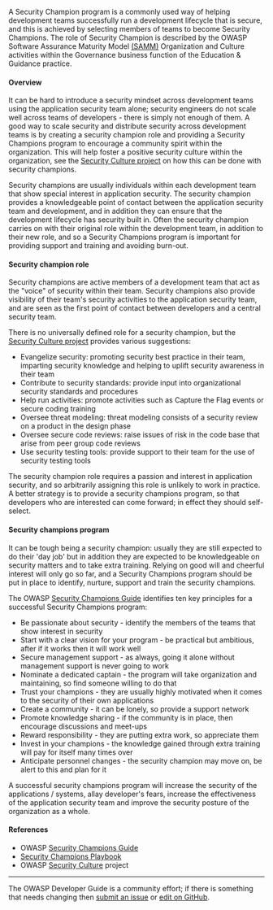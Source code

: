 A Security Champion program is a commonly used way of helping development teams successfully run a development lifecycle
that is secure, and this is achieved by selecting members of teams to become Security Champions.
The role of Security Champion is described by the OWASP Software Assurance Maturity Model [(SAMM)][sammgegoc]
Organization and Culture activities within the Governance business function of the Education & Guidance practice.

#### Overview

It can be hard to introduce a security mindset across development teams using the application security team alone;
security engineers do not scale well across teams of developers - there is simply not enough of them.
A good way to scale security and distribute security across development teams is by creating a security champion role
and providing a Security Champions program to encourage a community spirit within the organization.
This will help foster a positive security culture within the organization,
see the [Security Culture project][culturechamps] on how this can be done with security champions.

Security champions are usually individuals within each development team that show special interest in application security.
The security champion provides a knowledgeable point of contact between the application security team and development,
and in addition they can ensure that the development lifecycle has security built in.
Often the security champion carries on with their original role within the development team, in addition to their new role,
and so a Security Champions program is important for providing support and training and avoiding burn-out.

#### Security champion role

Security champions are active members of a development team that act as the "voice" of security within their team.
Security champions also provide visibility of their team's security activities to the application security team,
and are seen as the first point of contact between developers and a central security team.

There is no universally defined role for a security champion, but the [Security Culture project][culturechamps]
provides various suggestions:

* Evangelize security: promoting security best practice in their team,
    imparting security knowledge and helping to uplift security awareness in their team
* Contribute to security standards: provide input into organizational security standards and procedures
* Help run activities: promote activities such as Capture the Flag events or secure coding training
* Oversee threat modeling: threat modeling consists of a security review on a product in the design phase
* Oversee secure code reviews: raise issues of risk in the code base that arise from peer group code reviews
* Use security testing tools: provide support to their team for the use of security testing tools

The security champion role requires a passion and interest in application security,
and so arbitrarily assigning this role is unlikely to work in practice.
A better strategy is to provide a security champions program, so that developers who are interested can come forward;
in effect they should self-select.

#### Security champions program

It can be tough being a security champion: usually they are still expected to do their 'day job' but in addition
they are expected to be knowledgeable on security matters and to take extra training.
Relying on good will and cheerful interest will only go so far, and a Security Champions program should be put in place
to identify, nurture, support and train the security champions.

The OWASP [Security Champions Guide][scguide] identifies ten key principles for a successful Security Champions program:

* Be passionate about security - identify the members of the teams that show interest in security
* Start with a clear vision for your program - be practical but ambitious, after if it works then it will work well
* Secure management support - as always, going it alone without management support is never going to work
* Nominate a dedicated captain - the program will take organization and maintaining, so find someone willing to do that
* Trust your champions - they are usually highly motivated when it comes to the security of their own applications
* Create a community - it can be lonely, so provide a support network
* Promote knowledge sharing - if the community is in place, then encourage discussions and meet-ups
* Reward responsibility - they are putting extra work, so appreciate them
* Invest in your champions - the knowledge gained through extra training will pay for itself many times over
* Anticipate personnel changes - the security champion may move on, be alert to this and plan for it

A successful security champions program will increase the security of the applications / systems, allay developer's fears,
increase the effectiveness of the application security team and improve the security posture of the organization as a whole.

#### References

* OWASP [Security Champions Guide][scguide]
* [Security Champions Playbook][scplaybook]
* OWASP [Security Culture][culturedoc] project

----

The OWASP Developer Guide is a community effort; if there is something that needs changing
then [submit an issue][issue1021] or [edit on GitHub][edit1021].

[edit1021]: https://github.com/OWASP/DevGuide/blob/main/docs/en/08-culture-process/02-security-champions/01-security-champions-program.md
[issue1021]: https://github.com/OWASP/DevGuide/issues/new?labels=enhancement&template=request.md&title=Update:%2008-culture-process/02-security-champions/01-security-champions-program
[sammgegoc]: https://owaspsamm.org/model/governance/education-and-guidance/stream-b/
[scguide]: https://owasp.org/www-project-security-champions-guidebook/
[scplaybook]: https://github.com/c0rdis/security-champions-playbook
[culturechamps]: https://owasp.org/www-project-security-culture/stable/4-Security_Champions/
[culturedoc]: https://owasp.org/www-project-security-culture/stable/
